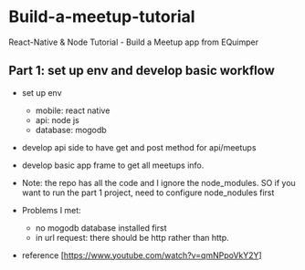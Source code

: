 # Build-a-meetup-tutorial
React-Native &amp; Node Tutorial - Build a Meetup app from EQuimper

## Part 1: set up env and develop basic workflow
- set up env
  - mobile: react native
  - api: node js
  - database: mogodb
- develop api side to have get and post method for api/meetups
- develop basic app frame to get all meetups info.
- Note: the repo has all the code and I ignore the node_modules. SO if you want to run the part 1 project, need to configure node_nodules first
- Problems I met:
  - no mogodb database installed first
  - in url request: there should be http rather than http.

- reference [https://www.youtube.com/watch?v=qmNPpoVkY2Y]


